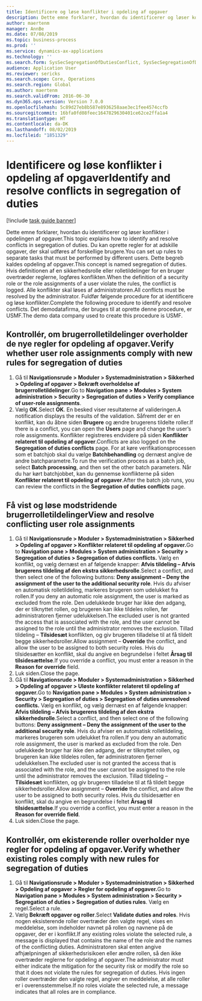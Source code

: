 ```yaml
---
title: Identificere og løse konflikter i opdeling af opgaver
description: Dette emne forklarer, hvordan du identificerer og løser konflikter i opdelingen af opgaver.
author: maertenm
manager: AnnBe
ms.date: 07/08/2019
ms.topic: business-process
ms.prod: ''
ms.service: dynamics-ax-applications
ms.technology: ''
ms.search.form: SysSecSegregationOfDutiesConflict, SysSecSegregationOfDutiesRule
audience: Application User
ms.reviewer: sericks
ms.search.scope: Core, Operations
ms.search.region: Global
ms.author: maertenm
ms.search.validFrom: 2016-06-30
ms.dyn365.ops.version: Version 7.0.0
ms.openlocfilehash: 5c89d27eb8b587e8936258aae3ec1fee4574ccfb
ms.sourcegitcommit: 16bfa0fd08feec1647829630401ce62ce2ffa1a4
ms.translationtype: HT
ms.contentlocale: da-DK
ms.lasthandoff: 08/02/2019
ms.locfileid: "1851329"
---
```

# <a name="identify-and-resolve-conflicts-in-segregation-of-duties"></a><span data-ttu-id="60df6-103">Identificere og løse konflikter i opdeling af opgaver</span><span class="sxs-lookup"><span data-stu-id="60df6-103">Identify and resolve conflicts in segregation of duties</span></span>

[!include [task guide banner](../../includes/task-guide-banner.md)]

<span data-ttu-id="60df6-104">Dette emne forklarer, hvordan du identificerer og løser konflikter i opdelingen af opgaver.</span><span class="sxs-lookup"><span data-stu-id="60df6-104">This topic explains how to identify and resolve conflicts in segregation of duties.</span></span> <span data-ttu-id="60df6-105">Du kan oprette regler for at adskille opgaver, der skal udføres af forskellige brugere.</span><span class="sxs-lookup"><span data-stu-id="60df6-105">You can set up rules to separate tasks that must be performed by different users.</span></span> <span data-ttu-id="60df6-106">Dette begreb kaldes opdeling af opgaver.</span><span class="sxs-lookup"><span data-stu-id="60df6-106">This concept is named segregation of duties.</span></span> <span data-ttu-id="60df6-107">Hvis definitionen af en sikkerhedsrolle eller rolletildelinger for en bruger overtræder reglerne, logføres konflikten.</span><span class="sxs-lookup"><span data-stu-id="60df6-107">When the definition of a security role or the role assignments of a user violate the rules, the conflict is logged.</span></span> <span data-ttu-id="60df6-108">Alle konflikter skal løses af administratoren.</span><span class="sxs-lookup"><span data-stu-id="60df6-108">All conflicts must be resolved by the administrator.</span></span> <span data-ttu-id="60df6-109">Fuldfør følgende procedure for at identificere og løse konflikter.</span><span class="sxs-lookup"><span data-stu-id="60df6-109">Complete the following procedure to identify and resolve conflicts.</span></span> <span data-ttu-id="60df6-110">Det demodatafirma, der bruges til at oprette denne procedure, er USMF.</span><span class="sxs-lookup"><span data-stu-id="60df6-110">The demo data company used to create this procedure is USMF.</span></span>


## <a name="verify-whether-user-role-assignments-comply-with-new-rules-for-segregation-of-duties"></a><span data-ttu-id="60df6-111">Kontrollér, om brugerrolletildelinger overholder de nye regler for opdeling af opgaver.</span><span class="sxs-lookup"><span data-stu-id="60df6-111">Verify whether user role assignments comply with new rules for segregation of duties</span></span>
1. <span data-ttu-id="60df6-112">Gå til **Navigationsrude > Moduler > Systemadministration > Sikkerhed > Opdeling af opgaver > Bekræft overholdelse af brugerrolletildelinger**.</span><span class="sxs-lookup"><span data-stu-id="60df6-112">Go to **Navigation pane > Modules > System administration > Security > Segregation of duties > Verify compliance of user-role assignments**.</span></span>
2. <span data-ttu-id="60df6-113">Vælg **OK**.</span><span class="sxs-lookup"><span data-stu-id="60df6-113">Select **OK**.</span></span> <span data-ttu-id="60df6-114">En besked viser resultaterne af valideringen.</span><span class="sxs-lookup"><span data-stu-id="60df6-114">A notification displays the results of the validation.</span></span> <span data-ttu-id="60df6-115">Såfremt der er en konflikt, kan du åbne siden **Brugere** og ændre brugerens tildelte roller.</span><span class="sxs-lookup"><span data-stu-id="60df6-115">If there is a conflict, you can open the **Users** page and change the user’s role assignments.</span></span> <span data-ttu-id="60df6-116">Konflikter registreres endvidere på siden **Konflikter relateret til opdeling af opgaver**.</span><span class="sxs-lookup"><span data-stu-id="60df6-116">Conflicts are also logged on the **Segregation of duties conflicts** page.</span></span> <span data-ttu-id="60df6-117">For at køre verifikationsprocessen som et batchjob skal du vælge **Batchbehandling** og dernæst angive de andre batchparametre.</span><span class="sxs-lookup"><span data-stu-id="60df6-117">To run the verification process as a batch job, select **Batch processing**, and then set the other batch parameters.</span></span> <span data-ttu-id="60df6-118">Når du har kørt batchjobbet, kan du gennemse konflikterne på siden **Konflikter relateret til opdeling af opgaver**.</span><span class="sxs-lookup"><span data-stu-id="60df6-118">After the batch job runs, you can review the conflicts in the **Segregation of duties conflicts** page.</span></span>  

## <a name="view-and-resolve-conflicting-user-role-assignments"></a><span data-ttu-id="60df6-119">Få vist og løse modstridende brugerrolletildelinger</span><span class="sxs-lookup"><span data-stu-id="60df6-119">View and resolve conflicting user role assignments</span></span>
1. <span data-ttu-id="60df6-120">Gå til **Navigationsrude > Moduler > Systemadministration > Sikkerhed > Opdeling af opgaver > Konflikter relateret til opdeling af opgaver.**</span><span class="sxs-lookup"><span data-stu-id="60df6-120">Go to **Navigation pane > Modules > System administration > Security > Segregation of duties > Segregation of duties conflicts.**</span></span> <span data-ttu-id="60df6-121">Vælg en konflikt, og vælg dernæst en af følgende knapper: **Afvis tildeling – Afvis brugerens tildeling af den ekstra sikkerhedsrolle**.</span><span class="sxs-lookup"><span data-stu-id="60df6-121">Select a conflict, and then select one of the following buttons: **Deny assignment – Deny the assignment of the user to the additional security role**.</span></span> <span data-ttu-id="60df6-122">Hvis du afviser en automatisk rolletildeling, markeres brugeren som udelukket fra rollen.</span><span class="sxs-lookup"><span data-stu-id="60df6-122">If you deny an automatic role assignment, the user is marked as excluded from the role.</span></span> <span data-ttu-id="60df6-123">Den udelukkede bruger har ikke den adgang, der er tilknyttet rollen, og brugeren kan ikke tildeles rollen, før administratoren fjerner udelukkelsen.</span><span class="sxs-lookup"><span data-stu-id="60df6-123">The excluded user is not granted the access that is associated with the role, and the user cannot be assigned to the role until the administrator removes the exclusion.</span></span> <span data-ttu-id="60df6-124">Tillad tildeling – **Tilsidesæt** konflikten, og giv brugeren tilladelse til at få tildelt begge sikkerhedsroller.</span><span class="sxs-lookup"><span data-stu-id="60df6-124">Allow assignment – **Override** the conflict, and allow the user to be assigned to both security roles.</span></span> <span data-ttu-id="60df6-125">Hvis du tilsidesætter en konflikt, skal du angive en begrundelse i feltet **Årsag til tilsidesættelse**.</span><span class="sxs-lookup"><span data-stu-id="60df6-125">If you override a conflict, you must enter a reason in the **Reason for override** field.</span></span>  
2. <span data-ttu-id="60df6-126">Luk siden.</span><span class="sxs-lookup"><span data-stu-id="60df6-126">Close the page.</span></span>
3. <span data-ttu-id="60df6-127">Gå til **Navigationsrude > Moduler > Systemadministration > Sikkerhed > Opdeling af opgaver > Uløste konflikter relateret til opdeling af opgaver.**</span><span class="sxs-lookup"><span data-stu-id="60df6-127">Go to **Navigation pane > Modules > System administration > Security > Segregation of duties > Segregation of duties unresolved conflicts.**</span></span> <span data-ttu-id="60df6-128">Vælg en konflikt, og vælg dernæst en af følgende knapper: **Afvis tildeling – Afvis brugerens tildeling af den ekstra sikkerhedsrolle**.</span><span class="sxs-lookup"><span data-stu-id="60df6-128">Select a conflict, and then select one of the following buttons: **Deny assignment – Deny the assignment of the user to the additional security role**.</span></span> <span data-ttu-id="60df6-129">Hvis du afviser en automatisk rolletildeling, markeres brugeren som udelukket fra rollen.</span><span class="sxs-lookup"><span data-stu-id="60df6-129">If you deny an automatic role assignment, the user is marked as excluded from the role.</span></span> <span data-ttu-id="60df6-130">Den udelukkede bruger har ikke den adgang, der er tilknyttet rollen, og brugeren kan ikke tildeles rollen, før administratoren fjerner udelukkelsen.</span><span class="sxs-lookup"><span data-stu-id="60df6-130">The excluded user is not granted the access that is associated with the role, and the user cannot be assigned to the role until the administrator removes the exclusion.</span></span> <span data-ttu-id="60df6-131">Tillad tildeling – **Tilsidesæt** konflikten, og giv brugeren tilladelse til at få tildelt begge sikkerhedsroller.</span><span class="sxs-lookup"><span data-stu-id="60df6-131">Allow assignment – **Override** the conflict, and allow the user to be assigned to both security roles.</span></span> <span data-ttu-id="60df6-132">Hvis du tilsidesætter en konflikt, skal du angive en begrundelse i feltet **Årsag til tilsidesættelse**.</span><span class="sxs-lookup"><span data-stu-id="60df6-132">If you override a conflict, you must enter a reason in the **Reason for override field**.</span></span>    
4. <span data-ttu-id="60df6-133">Luk siden.</span><span class="sxs-lookup"><span data-stu-id="60df6-133">Close the page.</span></span>

## <a name="verify-whether-existing-roles-comply-with-new-rules-for-segregation-of-duties"></a><span data-ttu-id="60df6-134">Kontrollér, om ekisterende roller overholder nye regler for opdeling af opgaver.</span><span class="sxs-lookup"><span data-stu-id="60df6-134">Verify whether existing roles comply with new rules for segregation of duties</span></span>
1. <span data-ttu-id="60df6-135">Gå til **Navigationsrude > Moduler > Systemadministration > Sikkerhed > Opdeling af opgaver > Regler for opdeling af opgaver.**</span><span class="sxs-lookup"><span data-stu-id="60df6-135">Go to **Navigation pane > Modules > System administration > Security > Segregation of duties > Segregation of duties rules**.</span></span> <span data-ttu-id="60df6-136">Vælg en regel.</span><span class="sxs-lookup"><span data-stu-id="60df6-136">Select a rule.</span></span>  
2. <span data-ttu-id="60df6-137">Vælg **Bekræft opgaver og roller**.</span><span class="sxs-lookup"><span data-stu-id="60df6-137">Select **Validate duties and roles**.</span></span> <span data-ttu-id="60df6-138">Hvis nogen eksisterende roller overtræder den valgte regel, vises en meddelelse, som indeholder navnet på rollen og navnene på de opgaver, der er i konflikt.</span><span class="sxs-lookup"><span data-stu-id="60df6-138">If any existing roles violate the selected rule, a message is displayed that contains the name of the role and the names of the conflicting duties.</span></span> <span data-ttu-id="60df6-139">Administratoren skal enten angive afhjælpningen af sikkerhedsrisikoen eller ændre rollen, så den ikke overtræder reglerne for opdeling af opgaver.</span><span class="sxs-lookup"><span data-stu-id="60df6-139">The administrator must either indicate the mitigation for the security risk or modify the role so that it does not violate the rules for segregation of duties.</span></span> <span data-ttu-id="60df6-140">Hvis ingen roller overtræder den valgte regel, angiver en meddelelse, at alle roller er i overensstemmelse.</span><span class="sxs-lookup"><span data-stu-id="60df6-140">If no roles violate the selected rule, a message indicates that all roles are in compliance.</span></span>  

